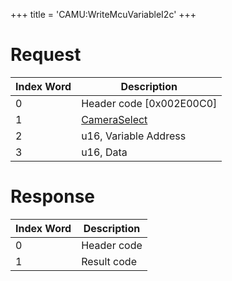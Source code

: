 +++
title = 'CAMU:WriteMcuVariableI2c'
+++

# Request

| Index Word | Description                                             |
|------------|---------------------------------------------------------|
| 0          | Header code \[0x002E00C0\]                              |
| 1          | [CameraSelect](Camera_Services#CameraSelect "wikilink") |
| 2          | u16, Variable Address                                   |
| 3          | u16, Data                                               |

# Response

| Index Word | Description |
|------------|-------------|
| 0          | Header code |
| 1          | Result code |

